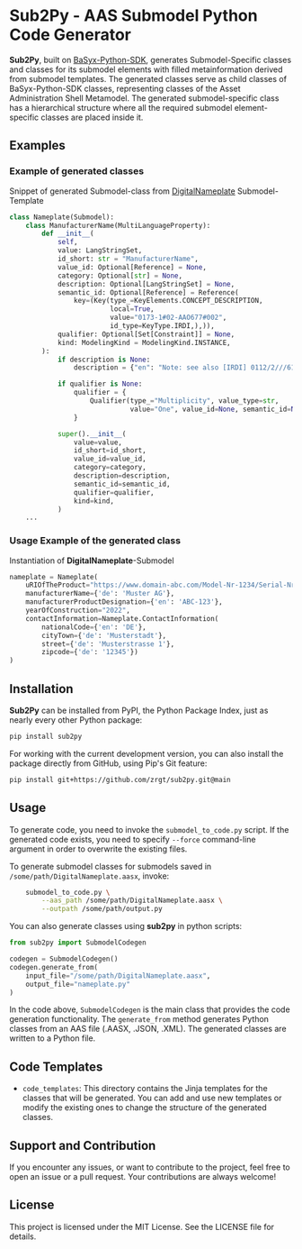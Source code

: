 # Sub2Py - AAS Submodel Python Code Generator

**Sub2Py**, built on [BaSyx-Python-SDK](https://github.com/eclipse-basyx/basyx-python-sdk), 
generates Submodel-Specific classes and classes for its submodel elements with filled metainformation
derived from submodel templates. The generated
classes serve as child classes of BaSyx-Python-SDK classes,
representing classes of the Asset Administration Shell Metamodel. 
The generated submodel-specific class has a hierarchical structure where all the required submodel element-specific classes are placed inside it.

## Examples

### Example of generated classes

Snippet of generated Submodel-class from [DigitalNameplate](https://github.com/admin-shell-io/submodel-templates/tree/main/published/Digital%20nameplate/2/0) Submodel-Template 
```python
class Nameplate(Submodel):
    class ManufacturerName(MultiLanguageProperty):
        def __init__(
            self,
            value: LangStringSet,
            id_short: str = "ManufacturerName",
            value_id: Optional[Reference] = None,
            category: Optional[str] = None,
            description: Optional[LangStringSet] = None,
            semantic_id: Optional[Reference] = Reference(
                key=(Key(type_=KeyElements.CONCEPT_DESCRIPTION,
                         local=True,
                         value="0173-1#02-AAO677#002",
                         id_type=KeyType.IRDI,),)),
            qualifier: Optional[Set[Constraint]] = None,
            kind: ModelingKind = ModelingKind.INSTANCE,
        ):
            if description is None:
                description = {"en": "Note: see also [IRDI] 0112/2///61987#ABA565#007 manufacturer Note: mandatory property according to EU Machine Directive 2006/42/EC. "}

            if qualifier is None:
                qualifier = {
                    Qualifier(type_="Multiplicity", value_type=str,
                              value="One", value_id=None, semantic_id=None,)
                }

            super().__init__(
                value=value, 
                id_short=id_short,
                value_id=value_id,
                category=category,
                description=description,
                semantic_id=semantic_id,
                qualifier=qualifier,
                kind=kind,
            )
    ...
```

### Usage Example of the generated class

Instantiation of **DigitalNameplate**-Submodel 
```python
nameplate = Nameplate(
    uRIOfTheProduct="https://www.domain-abc.com/Model-Nr-1234/Serial-Nr-5678",
    manufacturerName={'de': 'Muster AG'},
    manufacturerProductDesignation={'en': 'ABC-123'},
    yearOfConstruction="2022",
    contactInformation=Nameplate.ContactInformation(
        nationalCode={'en': 'DE'},
        cityTown={'de': 'Musterstadt'},
        street={'de': 'Musterstrasse 1'},
        zipcode={'de': '12345'})
)
```

## Installation

**Sub2Py** can be installed from PyPI, the Python Package Index, just as nearly every other Python package:
```bash
pip install sub2py
```

For working with the current development version, you can also install the package directly from GitHub, using Pip's Git feature:
```bash
pip install git+https://github.com/zrgt/sub2py.git@main
```

## Usage

To generate code, you need to invoke the ``submodel_to_code.py`` script. If the generated code exists, you need to
specify ``--force`` command-line argument in order to overwrite the existing files.

To generate submodel classes for submodels saved in ``/some/path/DigitalNameplate.aasx``, invoke:

```bash
    submodel_to_code.py \
        --aas_path /some/path/DigitalNameplate.aasx \
        --outpath /some/path/output.py
```

You can also generate classes using **sub2py** in python scripts: 
```python
from sub2py import SubmodelCodegen

codegen = SubmodelCodegen()
codegen.generate_from(
    input_file="/some/path/DigitalNameplate.aasx",
    output_file="nameplate.py"
)
```

In the code above, `SubmodelCodegen` is the main class that provides the code generation functionality. The `generate_from` method generates Python classes from an AAS file (.AASX, .JSON, .XML). The generated classes are written to a Python file.

## Code Templates

- `code_templates`: This directory contains the Jinja templates for the classes that will be generated. You can add and use new templates or modify the existing ones to change the structure of the generated classes.

## Support and Contribution

If you encounter any issues, or want to contribute to the project, feel free to open an issue or a pull request. Your contributions are always welcome!

## License

This project is licensed under the MIT License. See the LICENSE file for details.
